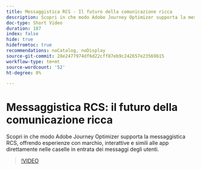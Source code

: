 ```yaml
---
title: Messaggistica RCS - Il futuro della comunicazione ricca
description: Scopri in che modo Adobe Journey Optimizer supporta la messaggistica RCS, offrendo esperienze con marchio, interattive e simili alle app direttamente nelle caselle in entrata dei messaggi degli utenti.
doc-type: Short Video
duration: 187
index: false
hide: true
hidefromtoc: true
recommendations: noCatalog, noDisplay
source-git-commit: 28e2477974df6d22cff87eb9c242657e23569b15
workflow-type: tm+mt
source-wordcount: '52'
ht-degree: 0%

---
```



# Messaggistica RCS: il futuro della comunicazione ricca

Scopri in che modo Adobe Journey Optimizer supporta la messaggistica RCS, offrendo esperienze con marchio, interattive e simili alle app direttamente nelle caselle in entrata dei messaggi degli utenti.

<!-- 72_S520_3442520_186_rcs-messaging-the-future-of-rich-communication -->
>[!VIDEO](https://video.tv.adobe.com/v/3460373/?learn=on&enablevpops=true&captions=ita)
